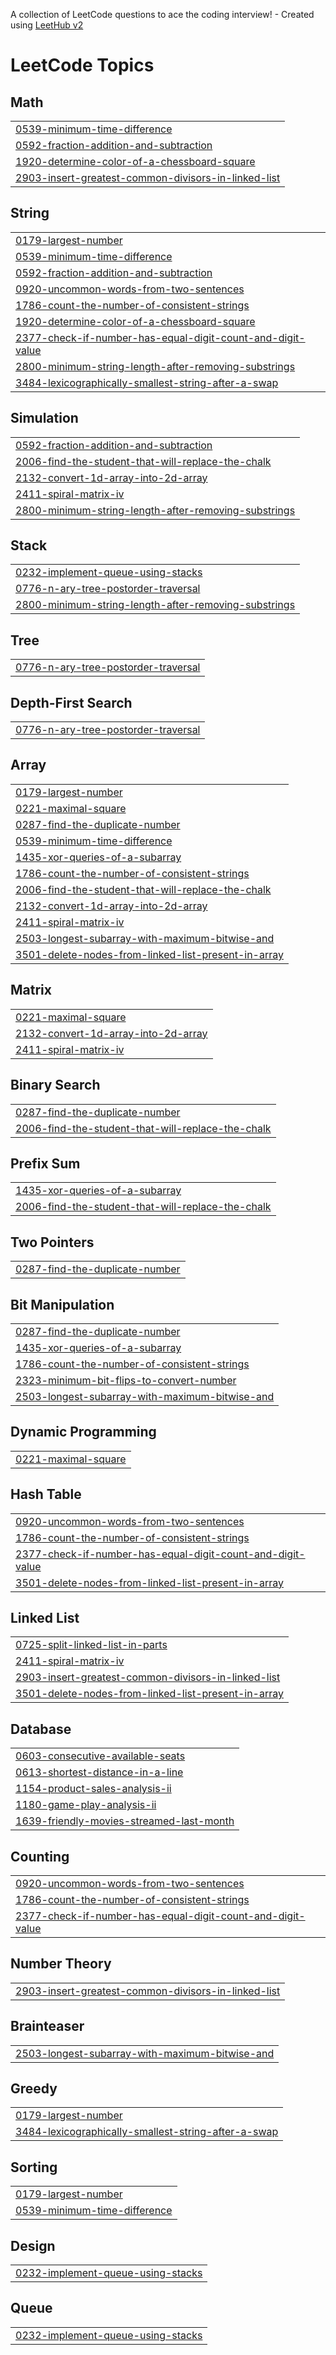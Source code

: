 A collection of LeetCode questions to ace the coding interview! - Created using [LeetHub v2](https://github.com/arunbhardwaj/LeetHub-2.0)
<!---LeetCode Topics Start-->
# LeetCode Topics
## Math
|  |
| ------- |
| [0539-minimum-time-difference](https://github.com/hritik-h/Leetcode/tree/master/0539-minimum-time-difference) |
| [0592-fraction-addition-and-subtraction](https://github.com/hritik-h/Leetcode/tree/master/0592-fraction-addition-and-subtraction) |
| [1920-determine-color-of-a-chessboard-square](https://github.com/hritik-h/Leetcode/tree/master/1920-determine-color-of-a-chessboard-square) |
| [2903-insert-greatest-common-divisors-in-linked-list](https://github.com/hritik-h/Leetcode/tree/master/2903-insert-greatest-common-divisors-in-linked-list) |
## String
|  |
| ------- |
| [0179-largest-number](https://github.com/hritik-h/Leetcode/tree/master/0179-largest-number) |
| [0539-minimum-time-difference](https://github.com/hritik-h/Leetcode/tree/master/0539-minimum-time-difference) |
| [0592-fraction-addition-and-subtraction](https://github.com/hritik-h/Leetcode/tree/master/0592-fraction-addition-and-subtraction) |
| [0920-uncommon-words-from-two-sentences](https://github.com/hritik-h/Leetcode/tree/master/0920-uncommon-words-from-two-sentences) |
| [1786-count-the-number-of-consistent-strings](https://github.com/hritik-h/Leetcode/tree/master/1786-count-the-number-of-consistent-strings) |
| [1920-determine-color-of-a-chessboard-square](https://github.com/hritik-h/Leetcode/tree/master/1920-determine-color-of-a-chessboard-square) |
| [2377-check-if-number-has-equal-digit-count-and-digit-value](https://github.com/hritik-h/Leetcode/tree/master/2377-check-if-number-has-equal-digit-count-and-digit-value) |
| [2800-minimum-string-length-after-removing-substrings](https://github.com/hritik-h/Leetcode/tree/master/2800-minimum-string-length-after-removing-substrings) |
| [3484-lexicographically-smallest-string-after-a-swap](https://github.com/hritik-h/Leetcode/tree/master/3484-lexicographically-smallest-string-after-a-swap) |
## Simulation
|  |
| ------- |
| [0592-fraction-addition-and-subtraction](https://github.com/hritik-h/Leetcode/tree/master/0592-fraction-addition-and-subtraction) |
| [2006-find-the-student-that-will-replace-the-chalk](https://github.com/hritik-h/Leetcode/tree/master/2006-find-the-student-that-will-replace-the-chalk) |
| [2132-convert-1d-array-into-2d-array](https://github.com/hritik-h/Leetcode/tree/master/2132-convert-1d-array-into-2d-array) |
| [2411-spiral-matrix-iv](https://github.com/hritik-h/Leetcode/tree/master/2411-spiral-matrix-iv) |
| [2800-minimum-string-length-after-removing-substrings](https://github.com/hritik-h/Leetcode/tree/master/2800-minimum-string-length-after-removing-substrings) |
## Stack
|  |
| ------- |
| [0232-implement-queue-using-stacks](https://github.com/hritik-h/Leetcode/tree/master/0232-implement-queue-using-stacks) |
| [0776-n-ary-tree-postorder-traversal](https://github.com/hritik-h/Leetcode/tree/master/0776-n-ary-tree-postorder-traversal) |
| [2800-minimum-string-length-after-removing-substrings](https://github.com/hritik-h/Leetcode/tree/master/2800-minimum-string-length-after-removing-substrings) |
## Tree
|  |
| ------- |
| [0776-n-ary-tree-postorder-traversal](https://github.com/hritik-h/Leetcode/tree/master/0776-n-ary-tree-postorder-traversal) |
## Depth-First Search
|  |
| ------- |
| [0776-n-ary-tree-postorder-traversal](https://github.com/hritik-h/Leetcode/tree/master/0776-n-ary-tree-postorder-traversal) |
## Array
|  |
| ------- |
| [0179-largest-number](https://github.com/hritik-h/Leetcode/tree/master/0179-largest-number) |
| [0221-maximal-square](https://github.com/hritik-h/Leetcode/tree/master/0221-maximal-square) |
| [0287-find-the-duplicate-number](https://github.com/hritik-h/Leetcode/tree/master/0287-find-the-duplicate-number) |
| [0539-minimum-time-difference](https://github.com/hritik-h/Leetcode/tree/master/0539-minimum-time-difference) |
| [1435-xor-queries-of-a-subarray](https://github.com/hritik-h/Leetcode/tree/master/1435-xor-queries-of-a-subarray) |
| [1786-count-the-number-of-consistent-strings](https://github.com/hritik-h/Leetcode/tree/master/1786-count-the-number-of-consistent-strings) |
| [2006-find-the-student-that-will-replace-the-chalk](https://github.com/hritik-h/Leetcode/tree/master/2006-find-the-student-that-will-replace-the-chalk) |
| [2132-convert-1d-array-into-2d-array](https://github.com/hritik-h/Leetcode/tree/master/2132-convert-1d-array-into-2d-array) |
| [2411-spiral-matrix-iv](https://github.com/hritik-h/Leetcode/tree/master/2411-spiral-matrix-iv) |
| [2503-longest-subarray-with-maximum-bitwise-and](https://github.com/hritik-h/Leetcode/tree/master/2503-longest-subarray-with-maximum-bitwise-and) |
| [3501-delete-nodes-from-linked-list-present-in-array](https://github.com/hritik-h/Leetcode/tree/master/3501-delete-nodes-from-linked-list-present-in-array) |
## Matrix
|  |
| ------- |
| [0221-maximal-square](https://github.com/hritik-h/Leetcode/tree/master/0221-maximal-square) |
| [2132-convert-1d-array-into-2d-array](https://github.com/hritik-h/Leetcode/tree/master/2132-convert-1d-array-into-2d-array) |
| [2411-spiral-matrix-iv](https://github.com/hritik-h/Leetcode/tree/master/2411-spiral-matrix-iv) |
## Binary Search
|  |
| ------- |
| [0287-find-the-duplicate-number](https://github.com/hritik-h/Leetcode/tree/master/0287-find-the-duplicate-number) |
| [2006-find-the-student-that-will-replace-the-chalk](https://github.com/hritik-h/Leetcode/tree/master/2006-find-the-student-that-will-replace-the-chalk) |
## Prefix Sum
|  |
| ------- |
| [1435-xor-queries-of-a-subarray](https://github.com/hritik-h/Leetcode/tree/master/1435-xor-queries-of-a-subarray) |
| [2006-find-the-student-that-will-replace-the-chalk](https://github.com/hritik-h/Leetcode/tree/master/2006-find-the-student-that-will-replace-the-chalk) |
## Two Pointers
|  |
| ------- |
| [0287-find-the-duplicate-number](https://github.com/hritik-h/Leetcode/tree/master/0287-find-the-duplicate-number) |
## Bit Manipulation
|  |
| ------- |
| [0287-find-the-duplicate-number](https://github.com/hritik-h/Leetcode/tree/master/0287-find-the-duplicate-number) |
| [1435-xor-queries-of-a-subarray](https://github.com/hritik-h/Leetcode/tree/master/1435-xor-queries-of-a-subarray) |
| [1786-count-the-number-of-consistent-strings](https://github.com/hritik-h/Leetcode/tree/master/1786-count-the-number-of-consistent-strings) |
| [2323-minimum-bit-flips-to-convert-number](https://github.com/hritik-h/Leetcode/tree/master/2323-minimum-bit-flips-to-convert-number) |
| [2503-longest-subarray-with-maximum-bitwise-and](https://github.com/hritik-h/Leetcode/tree/master/2503-longest-subarray-with-maximum-bitwise-and) |
## Dynamic Programming
|  |
| ------- |
| [0221-maximal-square](https://github.com/hritik-h/Leetcode/tree/master/0221-maximal-square) |
## Hash Table
|  |
| ------- |
| [0920-uncommon-words-from-two-sentences](https://github.com/hritik-h/Leetcode/tree/master/0920-uncommon-words-from-two-sentences) |
| [1786-count-the-number-of-consistent-strings](https://github.com/hritik-h/Leetcode/tree/master/1786-count-the-number-of-consistent-strings) |
| [2377-check-if-number-has-equal-digit-count-and-digit-value](https://github.com/hritik-h/Leetcode/tree/master/2377-check-if-number-has-equal-digit-count-and-digit-value) |
| [3501-delete-nodes-from-linked-list-present-in-array](https://github.com/hritik-h/Leetcode/tree/master/3501-delete-nodes-from-linked-list-present-in-array) |
## Linked List
|  |
| ------- |
| [0725-split-linked-list-in-parts](https://github.com/hritik-h/Leetcode/tree/master/0725-split-linked-list-in-parts) |
| [2411-spiral-matrix-iv](https://github.com/hritik-h/Leetcode/tree/master/2411-spiral-matrix-iv) |
| [2903-insert-greatest-common-divisors-in-linked-list](https://github.com/hritik-h/Leetcode/tree/master/2903-insert-greatest-common-divisors-in-linked-list) |
| [3501-delete-nodes-from-linked-list-present-in-array](https://github.com/hritik-h/Leetcode/tree/master/3501-delete-nodes-from-linked-list-present-in-array) |
## Database
|  |
| ------- |
| [0603-consecutive-available-seats](https://github.com/hritik-h/Leetcode/tree/master/0603-consecutive-available-seats) |
| [0613-shortest-distance-in-a-line](https://github.com/hritik-h/Leetcode/tree/master/0613-shortest-distance-in-a-line) |
| [1154-product-sales-analysis-ii](https://github.com/hritik-h/Leetcode/tree/master/1154-product-sales-analysis-ii) |
| [1180-game-play-analysis-ii](https://github.com/hritik-h/Leetcode/tree/master/1180-game-play-analysis-ii) |
| [1639-friendly-movies-streamed-last-month](https://github.com/hritik-h/Leetcode/tree/master/1639-friendly-movies-streamed-last-month) |
## Counting
|  |
| ------- |
| [0920-uncommon-words-from-two-sentences](https://github.com/hritik-h/Leetcode/tree/master/0920-uncommon-words-from-two-sentences) |
| [1786-count-the-number-of-consistent-strings](https://github.com/hritik-h/Leetcode/tree/master/1786-count-the-number-of-consistent-strings) |
| [2377-check-if-number-has-equal-digit-count-and-digit-value](https://github.com/hritik-h/Leetcode/tree/master/2377-check-if-number-has-equal-digit-count-and-digit-value) |
## Number Theory
|  |
| ------- |
| [2903-insert-greatest-common-divisors-in-linked-list](https://github.com/hritik-h/Leetcode/tree/master/2903-insert-greatest-common-divisors-in-linked-list) |
## Brainteaser
|  |
| ------- |
| [2503-longest-subarray-with-maximum-bitwise-and](https://github.com/hritik-h/Leetcode/tree/master/2503-longest-subarray-with-maximum-bitwise-and) |
## Greedy
|  |
| ------- |
| [0179-largest-number](https://github.com/hritik-h/Leetcode/tree/master/0179-largest-number) |
| [3484-lexicographically-smallest-string-after-a-swap](https://github.com/hritik-h/Leetcode/tree/master/3484-lexicographically-smallest-string-after-a-swap) |
## Sorting
|  |
| ------- |
| [0179-largest-number](https://github.com/hritik-h/Leetcode/tree/master/0179-largest-number) |
| [0539-minimum-time-difference](https://github.com/hritik-h/Leetcode/tree/master/0539-minimum-time-difference) |
## Design
|  |
| ------- |
| [0232-implement-queue-using-stacks](https://github.com/hritik-h/Leetcode/tree/master/0232-implement-queue-using-stacks) |
## Queue
|  |
| ------- |
| [0232-implement-queue-using-stacks](https://github.com/hritik-h/Leetcode/tree/master/0232-implement-queue-using-stacks) |
<!---LeetCode Topics End-->